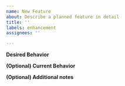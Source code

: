 ```yaml
---
name: New Feature
about: Describe a planned feature in detail
title: ''
labels: enhancement
assignees: ''

---
```


**Desired Behavior**

<!--

Describe desired behavior for improvements/enhancements.
What is the problem we want to solve?
What is the plan?

-->

**(Optional) Current Behavior**

<!--

How the software currently works.

-->

**(Optional) Additional notes**

<!--
Any other relevant information to help with debugging/implemention.
-->
